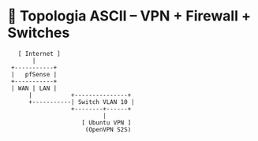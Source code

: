 # 🧭 Topologia ASCII – VPN + Firewall + Switches
```                                                                        
   [ Internet ]
       |
 +-----------+
 |   pfSense |
 +-----------+
 | WAN | LAN |
      |           +---------------+
      +-----------| Switch VLAN 10 |
                  +--------+------+
                           |
                     [ Ubuntu VPN ]
                      (OpenVPN S2S)
```
